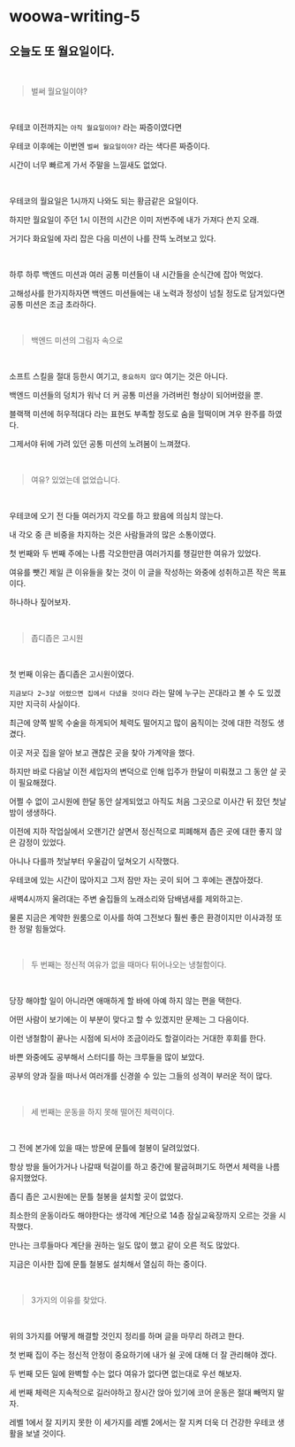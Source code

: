 # woowa-writing-5

## 오늘도 또 월요일이다.
<br>

> 벌써 월요일이야?

<br>

우테코 이전까지는 `아직 월요일이야?` 라는 짜증이였다면

우테코 이후에는 이번엔 `벌써 월요일이야?` 라는 색다른 짜증이다. 

시간이 너무 빠르게 가서 주말을 느낄새도 없었다.

<br>

우테코의 월요일은 1시까지 나와도 되는 황금같은 요일이다. 

하지만 월요일이 주던 1시 이전의 시간은 이미 저번주에 내가 가져다 쓴지 오래. 

거기다 화요일에 자리 잡은 다음 미션이 나를 잔뜩 노려보고 있다. 

<br>

하루 하루 백엔드 미션과 여러 공통 미션들이 내 시간들을 순식간에 잡아 먹었다.

고해성사를 한가지하자면 백엔드 미션들에는 내 노력과 정성이 넘칠 정도로 담겨있다면 공통 미션은 조금 초라하다. 

<br>

> 백엔드 미션의 그림자 속으로

<br>

소프트 스킬을 절대 등한시 여기고, `중요하지 않다` 여기는 것은 아니다. 

백엔드 미션들의 덩치가 워낙 더 커 공통 미션을 가려버린 형상이 되어버렸을 뿐. 

블랙잭 미션에 허우적대다 라는 표현도 부족할 정도로 숨을 헐떡이며 겨우 완주를 하였다.

그제서야 뒤에 가려 있던 공통 미션의 노려봄이 느껴졌다.

<br>

> 여유? 있었는데 없었습니다.

<br>

우테코에 오기 전 다들 여러가지 각오를 하고 왔음에 의심치 않는다. 

내 각오 중 큰 비중을 차지하는 것은 사람들과의 많은 소통이였다. 

첫 번째와 두 번째 주에는 나름 각오한만큼 여러가지를 챙길만한 여유가 있었다. 

여유를 뺏긴 제일 큰 이유들을 찾는 것이 이 글을 작성하는 와중에 성취하고픈 작은 목표이다. 

하나하나 짚어보자.

<br>

>좁디좁은 고시원

<br>

첫 번째 이유는 좁디좁은 고시원이였다.

`지금보다 2~3살 어렸으면 집에서 다녔을 것이다` 라는 말에 누구는 꼰대라고 볼 수 도 있겠지만 지극히 사실이다. 

최근에 양쪽 발목 수술을 하게되어 체력도 떨어지고 많이 움직이는 것에 대한 걱정도 생겼다. 

이곳 저곳 집을 알아 보고 괜찮은 곳을 찾아 가계약을 했다.

하지만 바로 다음날 이전 세입자의 변덕으로 인해 입주가 한달이 미뤄졌고 그 동안 살 곳이 필요해졌다.

어쩔 수 없이 고시원에 한달 동안 살게되었고 아직도 처음 그곳으로 이사간 뒤 잤던 첫날 밤이 생생하다.

이전에 지하 작업실에서 오랜기간 살면서 정신적으로 피폐해져 좁은 곳에 대한 좋지 않은 감정이 있었다. 

아니나 다를까 첫날부터 우울감이 덮쳐오기 시작했다. 

우테코에 있는 시간이 많아지고 그저 잠만 자는 곳이 되어 그 후에는 괜찮아졌다.

새벽4시까지 울려대는 주변 술집들의 노래소리와 담배냄새를 제외하고는. 

물론 지금은 계약한 원룸으로 이사를 하여 그전보다 훨씬 좋은 환경이지만 이사과정 또한 정말 힘들었다.

<br>

> 두 번째는 정신적 여유가 없을 때마다 튀어나오는 냉철함이다.

<br>

당장 해야할 일이 아니라면 애매하게 할 바에 아예 하지 않는 편을 택한다.

어떤 사람이 보기에는 이 부분이 맞다고 할 수 있겠지만 문제는 그 다음이다. 

이런 냉철함이 끝나는 시점에 되서야 조금이라도 할걸이라는 거대한 후회를 한다.

바쁜 와중에도 공부해서 스터디를 하는 크루들을 많이 보았다.

공부의 양과 질을 떠나서 여러개를 신경쓸 수 있는 그들의 성격이 부러운 적이 많다.

<br>

> 세 번째는 운동을 하지 못해 떨어진 체력이다.

<br>

그 전에 본가에 있을 때는 방문에 문틀에 철봉이 달려있었다.

항상 방을 들어가거나 나갈때 턱걸이를 하고 중간에 팔굽혀펴기도 하면서 체력을 나름 유지했었다.

좁디 좁은 고시원에는 문틀 철봉을 설치할 곳이 없었다.

최소한의 운동이라도 해야한다는 생각에 계단으로 14층 잠실교육장까지 오르는 것을 시작했다.

만나는 크루들마다 계단을 권하는 일도 많이 했고 같이 오른 적도 많았다.

지금은 이사한 집에 문틀 철봉도 설치해서 열심히 하는 중이다.

<br>

>3가지의 이유를 찾았다.

<br>

위의 3가지를 어떻게 해결할 것인지 정리를 하며 글을 마무리 하려고 한다.

첫 번째 집이 주는 정신적 안정이 중요하기에 내가 쉴 곳에 대해 더 잘 관리해야 겠다.

두 번째 모든 일에 완벽할 수는 없다 여유가 없다면 없는대로 우선 해보자.

세 번째 체력은 지속적으로 길러야하고 장시간 앉아 있기에 코어 운동은 절대 빼먹지 말자.

레벨 1에서 잘 지키지 못한 이 세가지를 레벨 2에서는 잘 지켜 더욱 더 건강한 우테코 생활을 보낼 것이다.